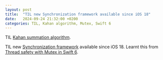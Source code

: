 ```yaml
---
layout: post
title:  "TIL new Synchronization framework available since iOS 18"
date:   2024-09-24 21:32:00 +0200
categories: TIL, Kahan algorithm, Mutex, Swift 6
---
```

TIL [Kahan summation algorithm](https://en.wikipedia.org/wiki/Kahan_summation_algorithm).

TIL new [Synchronization framework](https://developer.apple.com/documentation/synchronization) available since iOS 18. Learnt this from [Thread safety with Mutex in Swift 6](https://medium.com/@noahlittle199/thread-safety-with-mutex-in-swift-6-575e79f14386).

